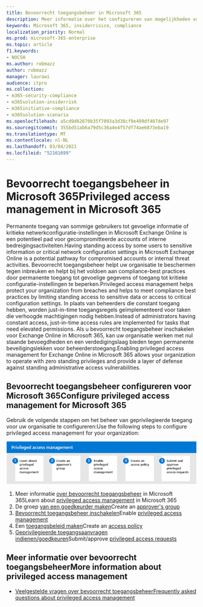 ```yaml
---
title: Bevoorrecht toegangsbeheer in Microsoft 365
description: Meer informatie over het configureren van mogelijkheden voor insiderrisico's in Microsoft 365.
keywords: Microsoft 365, insiderrisico, compliance
localization_priority: Normal
ms.prod: microsoft-365-enterprise
ms.topic: article
f1.keywords:
- NOCSH
ms.author: robmazz
author: robmazz
manager: laurawi
audience: itpro
ms.collection:
- m365-security-compliance
- m365solution-insiderrisk
- m365initiative-compliance
- m365solution-scenario
ms.openlocfilehash: a5cd9d62670b35f7093a3d38cf9e499df407de97
ms.sourcegitcommit: 355bd51ab6a79d5c36a4e4f57df74ae6873eba19
ms.translationtype: MT
ms.contentlocale: nl-NL
ms.lasthandoff: 03/04/2021
ms.locfileid: "52161699"
---
```

# <a name="privileged-access-management-in-microsoft-365"></a><span data-ttu-id="586bb-104">Bevoorrecht toegangsbeheer in Microsoft 365</span><span class="sxs-lookup"><span data-stu-id="586bb-104">Privileged access management in Microsoft 365</span></span>

<span data-ttu-id="586bb-105">Permanente toegang van sommige gebruikers tot gevoelige informatie of kritieke netwerkconfiguratie-instellingen in Microsoft Exchange Online is een potentieel pad voor gecompromitteerde accounts of interne bedreigingsactiviteiten.</span><span class="sxs-lookup"><span data-stu-id="586bb-105">Having standing access by some users to sensitive information or critical network configuration settings in Microsoft Exchange Online is a potential pathway for compromised accounts or internal threat activities.</span></span> <span data-ttu-id="586bb-106">Bevoorrecht toegangsbeheer helpt uw organisatie te beschermen tegen inbreuken en helpt bij het voldoen aan compliance-best practices door permanente toegang tot gevoelige gegevens of toegang tot kritieke configuratie-instellingen te beperken.</span><span class="sxs-lookup"><span data-stu-id="586bb-106">Privileged access management helps protect your organization from breaches and helps to meet compliance best practices by limiting standing access to sensitive data or access to critical configuration settings.</span></span> <span data-ttu-id="586bb-107">In plaats van beheerders die constant toegang hebben, worden just-in-time toegangsregels geïmplementeerd voor taken die verhoogde machtigingen nodig hebben.</span><span class="sxs-lookup"><span data-stu-id="586bb-107">Instead of administrators having constant access, just-in-time access rules are implemented for tasks that need elevated permissions.</span></span> <span data-ttu-id="586bb-108">Als u bevoorrecht toegangsbeheer inschakelen voor Exchange Online in Microsoft 365, kan uw organisatie werken met nul staande bevoegdheden en een verdedigingslaag bieden tegen permanente beveiligingslekken voor beheerderstoegang.</span><span class="sxs-lookup"><span data-stu-id="586bb-108">Enabling privileged access management for Exchange Online in Microsoft 365 allows your organization to operate with zero standing privileges and provide a layer of defense against standing administrative access vulnerabilities.</span></span>

## <a name="configure-privileged-access-management-for-microsoft-365"></a><span data-ttu-id="586bb-109">Bevoorrecht toegangsbeheer configureren voor Microsoft 365</span><span class="sxs-lookup"><span data-stu-id="586bb-109">Configure privileged access management for Microsoft 365</span></span>

<span data-ttu-id="586bb-110">Gebruik de volgende stappen om het beheer van geprivilegieerde toegang voor uw organisatie te configureren:</span><span class="sxs-lookup"><span data-stu-id="586bb-110">Use the following steps to configure privileged access management for your organization:</span></span>

![Stappen voor insiderrisicooplossing voor bevoorrecht toegangsbeheer](../media/ir-solution-pam-steps.png)

1. <span data-ttu-id="586bb-112">Meer informatie [over bevoorrecht toegangsbeheer](privileged-access-management-overview.md) in Microsoft 365</span><span class="sxs-lookup"><span data-stu-id="586bb-112">Learn about [privileged access management](privileged-access-management-overview.md) in Microsoft 365</span></span>
2. <span data-ttu-id="586bb-113">De groep [van een goedkeurder maken](privileged-access-management-configuration.md#step-1-create-an-approvers-group)</span><span class="sxs-lookup"><span data-stu-id="586bb-113">Create an [approver's group](privileged-access-management-configuration.md#step-1-create-an-approvers-group)</span></span>
3. <span data-ttu-id="586bb-114">[Bevoorrecht toegangsbeheer inschakelen](privileged-access-management-configuration.md#step-2-enable-privileged-access)</span><span class="sxs-lookup"><span data-stu-id="586bb-114">Enable [privileged access management](privileged-access-management-configuration.md#step-2-enable-privileged-access)</span></span>
4. <span data-ttu-id="586bb-115">Een [toegangsbeleid maken](privileged-access-management-configuration.md#step-3-create-an-access-policy)</span><span class="sxs-lookup"><span data-stu-id="586bb-115">Create an [access policy](privileged-access-management-configuration.md#step-3-create-an-access-policy)</span></span>
5. <span data-ttu-id="586bb-116">[Geprivilegieerde toegangsaanvragen indienen/goedkeuren](privileged-access-management-configuration.md#step-4-submitapprove-privileged-access-requests)</span><span class="sxs-lookup"><span data-stu-id="586bb-116">Submit/approve [privileged access requests](privileged-access-management-configuration.md#step-4-submitapprove-privileged-access-requests)</span></span>

## <a name="more-information-about-privileged-access-management"></a><span data-ttu-id="586bb-117">Meer informatie over bevoorrecht toegangsbeheer</span><span class="sxs-lookup"><span data-stu-id="586bb-117">More information about privileged access management</span></span>

- [<span data-ttu-id="586bb-118">Veelgestelde vragen over bevoorrecht toegangsbeheer</span><span class="sxs-lookup"><span data-stu-id="586bb-118">Frequently asked questions about privileged access management</span></span>](privileged-access-management-overview.md#frequently-asked-questions)